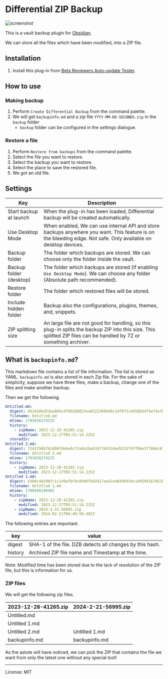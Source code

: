 # Differential ZIP Backup

![screenshot](https://github.com/vrtmrz/diffzip/assets/45774780/19ac3972-70e1-462b-b26f-28e7c0f69655)

This is a vault backup plugin for [Obsidian](https://obsidian.md).

We can store all the files which have been modified, into a ZIP file.

## Installation

1. Install this plug-in from [Beta Reviewers Auto-update Tester](https://github.com/TfTHacker/obsidian42-brat).

## How to use

### Making backup
1. Perform `Create Differential Backup` from the command palette.
2. We will get `backupinfo.md` and a zip file `YYYY-MM-DD-SECONDS.zip` in the `backup` folder
   - `backup` folder can be configured in the settings dialogue.

### Restore a file
1. Perform `Restore from backups` from the command palette.
2. Select the file you want to restore.
3. Select the backup you want to restore.
4. Select the place to save the restored file.
5. We got an old file.

## Settings

| Key                     | Description                                                                                                                                                        |
| ----------------------- | ------------------------------------------------------------------------------------------------------------------------------------------------------------------ |
| Start backup at launch  | When the plug-in has been loaded, Differential backup will be created automatically.                                                                               |
| Use Desktop Mode        | When enabled, We can use internal API and store backups anywhere you want. This feature is on the bleeding edge. Not safe. Only available on desktop devices.      |
| Backup folder           | The folder which backups are stored. We can choose only the folder inside the vault.                                                                               |
| Backup folder (desktop) | The folder which backups are stored (if enabling `Use Desktop Mode`). We can choose any folder (Absolute path recommended).                                        |
| Restore folder          | The folder which restored files will be stored.                                                                                                                    |
| Include hidden folder   | Backup also the configurations, plugins, themes, and, snippets.                                                                                                    |
| ZIP splitting size      | An large file are not good for handling, so this plug-in splits the backup ZIP into this size. This splitted ZIP files can be handled by 7Z or something archiver. |


## What is `backupinfo.md`?

This markdown file contains a list of file information. The list is stored as YAML. `backupinfo.md` is also stored in each Zip file.
For the sake of simplicity, suppose we have three files, make a backup, change one of the files and make another backup.

Then we get the following.

```yaml
Untitled.md:
  digest: 452438bd53ea864cdf60269823ea8222366646c14f0f1cd450b5df4a74a7b19b
  filename: Untitled.md
  mtime: 1703656274225
  history:
    - zipName: 2023-12-28-41265.zip
      modified: 2023-12-27T05:51:14.225Z
  storedIn: 
Untitled 2.md:
  digest: 7241f90bf62d00fde6e0cf2ada1beb18776553ded5233f97f0be3f7066c83530
  filename: Untitled 2.md
  mtime: 1703656274225
  history:
    - zipName: 2023-12-28-41265.zip
      modified: 2023-12-27T05:51:14.225Z
Untitled 1.md:
  digest: e3b0c44298fc1c149afbf4c8996fb92427ae41e4649b934ca495991b7852b855
  filename: Untitled 1.md
  mtime: 1708498190402
  history:
    - zipName: 2023-12-28-41265.zip
      modified: 2023-12-27T05:51:14.225Z
    - zipName: 2024-2-21-56995.zip
      modified: 2024-02-21T06:49:50.402Z
```

The following entries are important.

| key     | value                                                    |
| ------- | -------------------------------------------------------- |
| digest  | SHA-1 of the file. DZB detects all changes by this hash. |
| history | Archived ZIP file name and Timestamp at the time.        |

Note: Modified time has been stored due to the lack of resolution of the ZIP file, but this is information for us.

### ZIP files
We will get the following zip files.

| 2023-12-28-41265.zip | 2024-2-21-56995.zip |
| -------------------- | ------------------- |
| Untitled.md          |                     |
| Untitled 1.md        |                     |
| Untitled 2.md        | Untitled 1.md       |
| backupinfo.md        | backupinfo.md       |

As the astute will have noticed, we can pick the ZIP that contains the file we want from only the latest one without any special tool!

---
License: MIT
